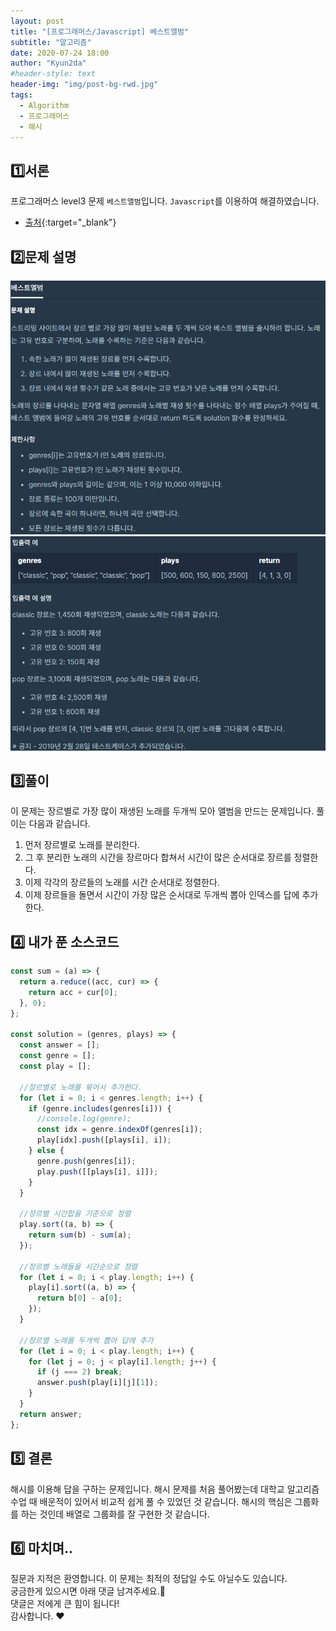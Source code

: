 ```yaml
---
layout: post
title: "[프로그래머스/Javascript] 베스트앨범"
subtitle: "알고리즘"
date: 2020-07-24 18:00
author: "Kyun2da"
#header-style: text
header-img: "img/post-bg-rwd.jpg"
tags:
  - Algorithm
  - 프로그래머스
  - 해시
---
```


## 1️⃣서론

프로그래머스 level3 문제 `베스트앨범`입니다.
`Javascript`를 이용하여 해결하였습니다.

- [출처](https://programmers.co.kr/learn/courses/30/lessons/42579){:target="\_blank"}

## 2️⃣문제 설명

![베스트앨범1](/img/algorithm/bestAlbum1.png)
![베스트앨범2](/img/algorithm/bestAlbum2.png)

## 3️⃣풀이

이 문제는 장르별로 가장 많이 재생된 노래를 두개씩 모아 앨범을 만드는 문제입니다. 풀이는 다음과 같습니다.

1. 먼저 장르별로 노래를 분리한다.
2. 그 후 분리한 노래의 시간을 장르마다 합쳐서 시간이 많은 순서대로 장르를 정렬한다.
3. 이제 각각의 장르들의 노래를 시간 순서대로 정렬한다.
4. 이제 장르들을 돌면서 시간이 가장 많은 순서대로 두개씩 뽑아 인덱스를 답에 추가한다.

## 4️⃣ 내가 푼 소스코드

```js
const sum = (a) => {
  return a.reduce((acc, cur) => {
    return acc + cur[0];
  }, 0);
};

const solution = (genres, plays) => {
  const answer = [];
  const genre = [];
  const play = [];

  //장르별로 노래를 묶어서 추가한다.
  for (let i = 0; i < genres.length; i++) {
    if (genre.includes(genres[i])) {
      //console.log(genre);
      const idx = genre.indexOf(genres[i]);
      play[idx].push([plays[i], i]);
    } else {
      genre.push(genres[i]);
      play.push([[plays[i], i]]);
    }
  }

  //장르별 시간합을 기준으로 정렬
  play.sort((a, b) => {
    return sum(b) - sum(a);
  });

  //장르별 노래들을 시간순으로 정렬
  for (let i = 0; i < play.length; i++) {
    play[i].sort((a, b) => {
      return b[0] - a[0];
    });
  }

  //장르별 노래를 두개씩 뽑아 답에 추가
  for (let i = 0; i < play.length; i++) {
    for (let j = 0; j < play[i].length; j++) {
      if (j === 2) break;
      answer.push(play[i][j][1]);
    }
  }
  return answer;
};
```

## 5️⃣ 결론

해시를 이용해 답을 구하는 문제입니다. 해시 문제를 처음 풀어봤는데 대학교 알고리즘 수업 때 배운적이 있어서 비교적 쉽게 풀 수 있었던 것 같습니다. 해시의 핵심은 그룹화를 하는 것인데 배열로 그룹화를 잘 구현한 것 같습니다.

## 6️⃣ 마치며..

질문과 지적은 환영합니다. 이 문제는 최적의 정답일 수도 아닐수도 있습니다.  
궁금한게 있으시면 아래 댓글 남겨주세요.🙏  
댓글은 저에게 큰 힘이 됩니다!  
감사합니다. ❤️
